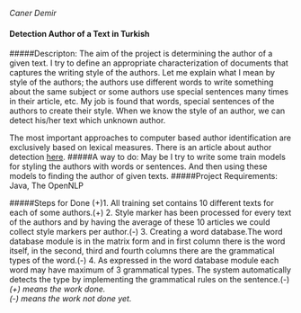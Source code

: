 *Caner Demir*


#### Detection Author of a Text in Turkish
#####Descripton:
The aim of the project is determining the author of a given text. I try to define  an appropriate characterization of documents that captures the writing style of the authors. Let me explain what I mean by style of the authors; the authors use different words to write something about the same subject or some authors use special sentences many times in their  article, etc. My job is found that words, special sentences of the authors to create their style. When we know the style of an author, we can detect his/her text which unknown author. 

The most important approaches to computer based author identification are exclusively based on lexical measures.
There is an article about author detection [here](http://www.google.com.tr/url?sa=t&rct=j&q=&esrc=s&source=web&cd=1&cad=rja&uact=8&ved=0CCAQFjAA&url=http%3A%2F%2Fwww.yildiz.edu.tr%2F~diri%2FICANN.pdf&ei=wRb-VLD7EYKtUbyjgfgC&usg=AFQjCNGeVVAacCuWL2ibkj-QM9j8QNfejQ&bvm=bv.87611401,d.d24).
#####A way to do:
May be I try to write some train models for styling the authors with words or sentences. And then using these models to finding the author of given texts. 
#####Project Requirements:
  Java, The OpenNLP

#####Steps for Done
(+)1. All training set contains 10 different texts for each of some authors.(+)
2. Style marker has been processed for every text of the authors and by having the average of these 10 articles we could collect style markers per author.(-)
3. Creating a word database.The word database module is in the matrix form and in first column there is the word itself, in the second, third and fourth columns there are the grammatical types of the word.(-)
4. As expressed in the word database module each word may have maximum of 3 grammatical types. The system automatically detects the type by implementing the grammatical rules on the sentence.(-)  
   *(+) means the work done.*  
   *(-) means the work not done yet.*
